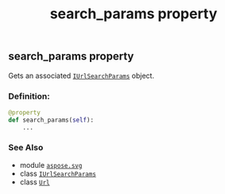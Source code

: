 ﻿---
title: search_params property
second_title: Aspose.SVG for Python via .NET API References
description: 
type: docs
weight: 150
url: /python-net/aspose.svg/url/search_params/
is_root: false
---

## search_params property


Gets an associated [`IUrlSearchParams`](/svg/python-net/aspose.svg/iurlsearchparams) object.
### Definition:
```python
@property
def search_params(self):
    ...
```

### See Also
* module [`aspose.svg`](../../)
* class [`IUrlSearchParams`](/svg/python-net/aspose.svg/iurlsearchparams)
* class [`Url`](/svg/python-net/aspose.svg/url)

